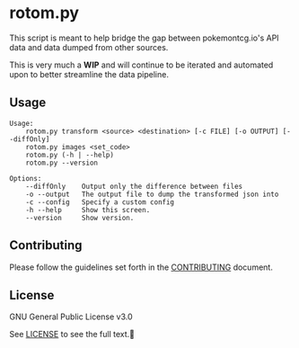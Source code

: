 # rotom.py

This script is meant to help bridge the gap between pokemontcg.io's API data and data dumped from other sources.

This is very much a **WIP** and will continue to be iterated and automated upon to better streamline the data pipeline.

## Usage

```shell script
Usage:
    rotom.py transform <source> <destination> [-c FILE] [-o OUTPUT] [--diffOnly]
    rotom.py images <set_code>
    rotom.py (-h | --help)
    rotom.py --version
    
Options:
    --diffOnly    Output only the difference between files
    -o --output   The output file to dump the transformed json into
    -c --config   Specify a custom config
    -h --help     Show this screen.
    --version     Show version.
```

## Contributing

Please follow the guidelines set forth in the [CONTRIBUTING](CONTRIBUTING.md) document.

## License

GNU General Public License v3.0

See [LICENSE](LICENSE) to see the full text.
